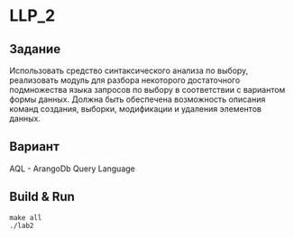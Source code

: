 # LLP_2
## Задание 
Использовать средство синтаксического анализа по выбору, реализовать модуль для разбора некоторого
достаточного подмножества языка запросов по выбору в соответствии с вариантом формы данных. Должна
быть обеспечена возможность описания команд создания, выборки, модификации и удаления элементов
данных.
## Вариант 
AQL -  ArangoDb Query Language

## Build & Run
```
make all
./lab2

```
